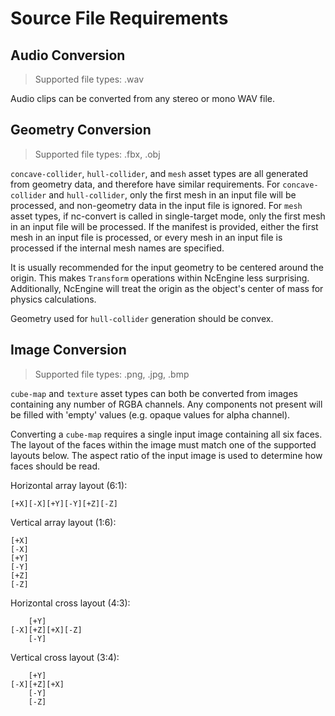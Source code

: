 Source File Requirements
========================

## Audio Conversion
> Supported file types: .wav

Audio clips can be converted from any stereo or mono WAV file.

## Geometry Conversion
> Supported file types: .fbx, .obj

`concave-collider`, `hull-collider`, and `mesh` asset types are all generated from
geometry data, and therefore have similar requirements. For `concave-collider` and `hull-collider`, only the first
mesh in an input file will be processed, and non-geometry data in the input
file is ignored. For `mesh` asset types, if nc-convert is called in single-target mode, only the first mesh in an input
file will be processed. If the manifest is provided, either the first mesh in an input file is processed, or every mesh in an 
input file is processed if the internal mesh names are specified.

It is usually recommended for the input geometry to be centered around the origin.
This makes `Transform` operations within NcEngine less surprising. Additionally,
NcEngine will treat the origin as the object's center of mass for physics
calculations.

Geometry used for `hull-collider` generation should be convex.

## Image Conversion
> Supported file types: .png, .jpg, .bmp

`cube-map` and `texture` asset types can both be converted from images containing
any number of RGBA channels. Any components not present will be filled with
'empty' values (e.g. opaque values for alpha channel).

Converting a `cube-map` requires a single input image containing all six faces.
The layout of the faces within the image must match one of the supported layouts
below. The aspect ratio of the input image is used to determine how faces should
be read.

Horizontal array layout (6:1):
```
[+X][-X][+Y][-Y][+Z][-Z]
```

Vertical array layout (1:6):
```
[+X]
[-X]
[+Y]
[-Y]
[+Z]
[-Z]
```

Horizontal cross layout (4:3):
```
    [+Y]
[-X][+Z][+X][-Z]
    [-Y]
```

Vertical cross layout (3:4):
```
    [+Y]
[-X][+Z][+X]
    [-Y]
    [-Z]
```
